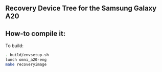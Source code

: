## Recovery Device Tree for the Samsung Galaxy A20

## How-to compile it:

To build:

```sh
. build/envsetup.sh
lunch omni_a20-eng
make recoveryimage

